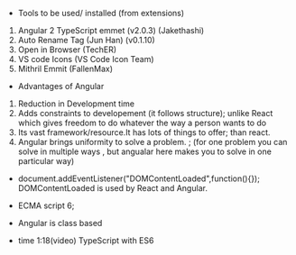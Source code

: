 - Tools to be used/ installed (from extensions)

1. Angular 2 TypeScript emmet (v2.0.3) (Jakethashi)
2. Auto Rename Tag (Jun Han) (v0.1.10)
3. Open in Browser (TechER)
4. VS code Icons (VS Code Icon Team)
5. Mithril Emmit (FallenMax)

- Advantages of Angular

1. Reduction in Development time
2. Adds constraints to developement (it follows structure); unlike React which gives freedom to do whatever the way a person wants to do
3. Its vast framework/resource.It has lots of things to offer; than react.
4. Angular brings uniformity to solve a problem. ; (for one problem you can solve in multiple ways , but angualar here makes you to solve in one particular way)


- document.addEventListener("DOMContentLoaded",function(){});  DOMContentLoaded is used by React and Angular.

- ECMA script 6;
- Angular is class based

- time 1:18(video) TypeScript with ES6


